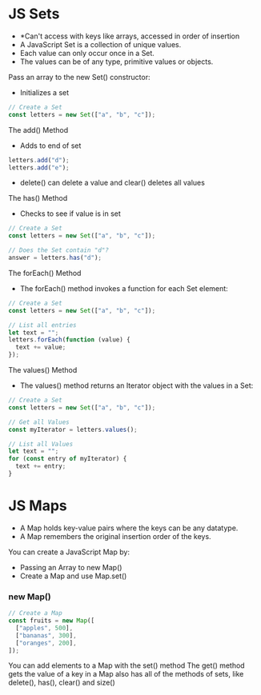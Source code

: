 # JS Sets

- \*Can't access with keys like arrays, accessed in order of insertion
- A JavaScript Set is a collection of unique values.
- Each value can only occur once in a Set.
- The values can be of any type, primitive values or objects.

Pass an array to the new Set() constructor:

- Initializes a set

```js
// Create a Set
const letters = new Set(["a", "b", "c"]);
```

The add() Method

- Adds to end of set

```js
letters.add("d");
letters.add("e");
```

- delete() can delete a value and clear() deletes all values

The has() Method

- Checks to see if value is in set

```js
// Create a Set
const letters = new Set(["a", "b", "c"]);

// Does the Set contain "d"?
answer = letters.has("d");
```

The forEach() Method

- The forEach() method invokes a function for each Set element:

```js
// Create a Set
const letters = new Set(["a", "b", "c"]);

// List all entries
let text = "";
letters.forEach(function (value) {
  text += value;
});
```

The values() Method

- The values() method returns an Iterator object with the values in a Set:

```js
// Create a Set
const letters = new Set(["a", "b", "c"]);

// Get all Values
const myIterator = letters.values();

// List all Values
let text = "";
for (const entry of myIterator) {
  text += entry;
}
```

# JS Maps

- A Map holds key-value pairs where the keys can be any datatype.
- A Map remembers the original insertion order of the keys.

You can create a JavaScript Map by:

- Passing an Array to new Map()
- Create a Map and use Map.set()

### new Map()

```js
// Create a Map
const fruits = new Map([
  ["apples", 500],
  ["bananas", 300],
  ["oranges", 200],
]);
```

You can add elements to a Map with the set() method
The get() method gets the value of a key in a Map
also has all of the methods of sets, like delete(), has(), clear() and size()
